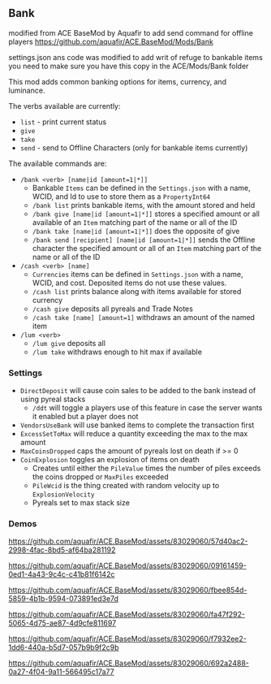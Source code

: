 ﻿## Bank
modified from ACE BaseMod by Aquafir to add send command for offline players
https://github.com/aquafir/ACE.BaseMod/Mods/Bank

settings.json ans code was modified to add writ of refuge to bankable items
you need to make sure you have this copy in the ACE/Mods/Bank folder

This mod adds common banking options for items, currency, and luminance.



The verbs available are currently:

* `list` - print current status
* `give`
* `take`
* `send` - send to Offline Characters (only for bankable items currently)



The available commands are:

* `/bank <verb> [name|id [amount=1|*]]`
  * Bankable `Items` can be defined in the `Settings.json` with a name, WCID, and Id to use to store them as a `PropertyInt64` 
  * `/bank list` prints bankable items, with the amount stored and held
  * `/bank give [name|id [amount=1|*]]` stores a specified amount or all available of an `Item` matching part of the name or all of the ID
  * `/bank take [name|id [amount=1|*]]` does the opposite of give
  * `/bank send [recipient] [name|id [amount=1|*]]` sends the Offline character the specified amount or all of an `Item` matching part of the name or all of the ID
* `/cash <verb> [name]`
  * `Currencies` items can be defined in `Settings.json` with a name, WCID, and cost.  Deposited items do not use these values.
  * `/cash list` prints balance along with items available for stored currency
  * `/cash give` deposits all pyreals and Trade Notes
  * `/cash take [name] [amount=1]` withdraws an amount of the named item
* `/lum <verb>`
  * `/lum give` deposits all
  * `/lum take` withdraws enough to hit max if available







### Settings

* `DirectDeposit` will cause coin sales to be added to the bank instead of using pyreal stacks
  * `/ddt` will toggle a players use of this feature in case the server wants it enabled but a player does not
* `VendorsUseBank` will use banked items to complete the transaction first
* `ExcessSetToMax` will reduce a quantity exceeding the max to the max amount
* `MaxCoinsDropped` caps the amount of pyreals lost on death if >= 0
* `CoinExplosion` toggles an explosion of items on death
  * Creates until either the `PileValue` times the number of piles exceeds the coins dropped or `MaxPiles` exceeded 
  * `PileWcid` is the thing created with random velocity up to `ExplosionVelocity`
  * Pyreals set to max stack size







### Demos

https://github.com/aquafir/ACE.BaseMod/assets/83029060/57d40ac2-2998-4fac-8bd5-af64ba281192



https://github.com/aquafir/ACE.BaseMod/assets/83029060/09161459-0ed1-4a43-9c4c-c41b81f6142c



https://github.com/aquafir/ACE.BaseMod/assets/83029060/fbee854d-5859-4b1b-9594-073891ed3e7d



https://github.com/aquafir/ACE.BaseMod/assets/83029060/fa47f292-5065-4d75-ae87-4d9cfe811697



https://github.com/aquafir/ACE.BaseMod/assets/83029060/f7932ee2-1dd6-440a-b5d7-057b9b9f2c9b



https://github.com/aquafir/ACE.BaseMod/assets/83029060/692a2488-0a27-4f04-9a11-566495c17a77

